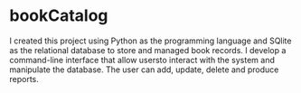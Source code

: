 # bookCatalog
I created this project using Python as the programming language and SQlite as the relational database to store and managed book records. 
I develop a command-line interface that allow usersto interact with the system and manipulate the database.
The user can add, update, delete and produce reports.
